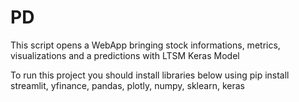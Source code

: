 # PD

This script opens a WebApp bringing stock informations, metrics, visualizations and a predictions with LTSM Keras Model

To run this project you should install libraries below using pip install
streamlit, yfinance, pandas, plotly, numpy, sklearn, keras
